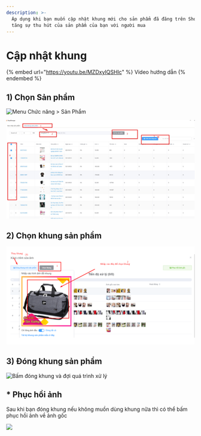 ```yaml
---
description: >-
  Áp dụng khi bạn muốn cập nhật khung mới cho sản phẩm đã đăng trên Shopee. Giúp
  tăng sự thu hút của sản phẩm của bạn với người mua
---
```


# Cập nhật khung

{% embed url="https://youtu.be/MZDxyIQSHlc" %}
Video hướng dẫn
{% endembed %}

## 1) Chọn Sản phẩm

![Menu Chức năng > Sản Phẩm](https://firebasestorage.googleapis.com/v0/b/gitbook-x-prod.appspot.com/o/spaces%2F-MgV0FZZTwTQwlMCjc86%2Fuploads%2FCrhGxkEsZGqtqWPCbYkB%2Ffile.png?alt=media)

![Chọn Shop  > Tìm sản phẩm > Chọn sản phẩm > Chỉnh ảnh hàng loạt](<../../.gitbook/assets/image (37).png>)

## **2) Chọn khung sản phẩm**

![Chọn Khung > Nhấp vào ảnh > Tải khung lên > Đóng khung mới](<../../.gitbook/assets/image (38).png>)

## **3) Đóng khung sản phẩm**

![Bấm đóng khung và đợi quá trình xử lý ](https://firebasestorage.googleapis.com/v0/b/gitbook-x-prod.appspot.com/o/spaces%2F-MgV0FZZTwTQwlMCjc86%2Fuploads%2FH20d3UF1hvKiWQPkzsAc%2Ffile.png?alt=media)

## \* Phục hồi ảnh

Sau khi bạn đóng khung nếu không muồn dùng khung nữa thì có thể bấm phục hồi ảnh về ảnh gốc

![](https://firebasestorage.googleapis.com/v0/b/gitbook-x-prod.appspot.com/o/spaces%2F-MgV0FZZTwTQwlMCjc86%2Fuploads%2FwydMmfAFm8pwaFphNeXO%2Ffile.png?alt=media)
